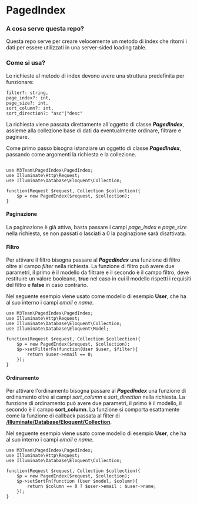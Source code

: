 # PagedIndex #

### A cosa serve questa repo? ###

Questa repo serve per creare velocemente un metodo di index che ritorni i dati per essere utilizzati in una server-sided
loading table.

### Come si usa? ###

Le richieste al metodo di index devono avere una struttura predefinita per funzionare:

```
filter?: string,
page_index?: int,
page_size?: int,
sort_column?: int,
sort_direction?: "asc"|"desc"
```

La richiesta viene passata direttamente all'oggetto di classe _**PagedIndex**_, assieme alla collezione base di dati da
eventualmente ordinare, filtrare e paginare.

Come primo passo bisogna istanziare un oggetto di classe _**PagedIndex**_, passando come argomenti la richiesta e la
collezione.

```injectablephp

use M3Team\PagedIndex\PagedIndex;
use Illuminate\Http\Request;
use Illuminate\Database\Eloquent\Collection;

function(Request $request, Collection $collection){
    $p = new PagedIndex($request, $collection);
}
```

#### Paginazione #####

La paginazione è già attiva, basta passare i campi *page_index* e *page_size* nella richiesta, se non passati o lasciati
a 0 la paginazione sarà disattivata.

#### Filtro ####

Per attivare il filtro bisogna passare al _**PagedIndex**_ una funzione di filtro oltre al campo *filter*
nella richiesta. La funzione di filtro può avere due parametri, il primo è il modello da filtrare e il secondo è il
campo filtro, deve restituire un valore booleano, __true__ nel caso in cui il modello rispetti i requisiti del filtro
e __false__ in caso contrario.

Nel seguente esempio viene usato come modello di esempio **User**, che ha al suo interno i campi _email_ e _name_.
```injectablephp
use M3Team\PagedIndex\PagedIndex;
use Illuminate\Http\Request;
use Illuminate\Database\Eloquent\Collection;
use Illuminate\Database\Eloquent\Model;

function(Request $request, Collection $collection){
    $p = new PagedIndex($request, $collection);
    $p->setFilterFn(function(User $user, $filter){
        return $user->email == 0;
    });
}
```

#### Ordinamento ####

Per attivare l'ordinamento bisogna passare al _**PagedIndex**_ una funzione di ordinamento oltre ai campi *sort_column*
e *sort_direction* nella richiesta. La funzione di ordinamento può avere due parametri, il primo è il modello, il
secondo è il campo **sort_column**. La funzione si comporta esattamente come la funzione di callback passata al filter di
[/**Illuminate/Database/Eloquent/Collection**](https://laravel.com/api/8.x/Illuminate/Database/Eloquent/Collection.html#method_filter).

Nel seguente esempio viene usato come modello di esempio **User**, che ha al suo interno i campi _email_ e _name_.
```injectablephp
use M3Team\PagedIndex\PagedIndex;
use Illuminate\Http\Request;
use Illuminate\Database\Eloquent\Collection;

function(Request $request, Collection $collection){
    $p = new PagedIndex($request, $collection);
    $p->setSortFn(function (User $model, $column){
        return $column == 0 ? $user->email : $user->name;
    });
}
```

